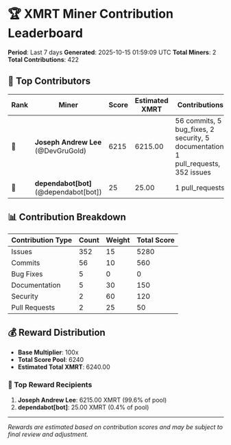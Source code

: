 # 🏆 XMRT Miner Contribution Leaderboard

**Period**: Last 7 days
**Generated**: 2025-10-15 01:59:09 UTC
**Total Miners**: 2
**Total Contributions**: 422

## 🥇 Top Contributors

| Rank | Miner | Score | Estimated XMRT | Contributions |
|------|-------|-------|----------------|---------------|
| 🥇 | **Joseph Andrew Lee** (@DevGruGold) | 6215 | 6215.00 | 56 commits, 5 bug_fixes, 2 security, 5 documentation, 1 pull_requests, 352 issues |
| 🥈 | **dependabot[bot]** (@dependabot[bot]) | 25 | 25.00 | 1 pull_requests |

## 📊 Contribution Breakdown

| Contribution Type | Count | Weight | Total Score |
|-------------------|-------|--------|-------------|
| Issues | 352 | 15 | 5280 |
| Commits | 56 | 10 | 560 |
| Bug Fixes | 5 | 0 | 0 |
| Documentation | 5 | 30 | 150 |
| Security | 2 | 60 | 120 |
| Pull Requests | 2 | 25 | 50 |

## 💰 Reward Distribution

- **Base Multiplier**: 100x
- **Total Score Pool**: 6240
- **Estimated Total XMRT**: 6240.00

### 🎯 Top Reward Recipients
1. **Joseph Andrew Lee**: 6215.00 XMRT (99.6% of pool)
2. **dependabot[bot]**: 25.00 XMRT (0.4% of pool)

---
*Rewards are estimated based on contribution scores and may be subject to final review and adjustment.*